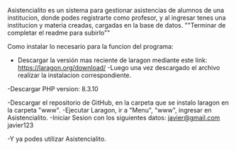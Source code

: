 Asistencialito es un sistema para gestionar asistencias de alumnos de una institucion, donde podes registrarte como
profesor, y al ingresar tenes una institucion y materia creadas, cargadas en la base de datos.
""Terminar de completar el readme para subirlo""

Como instalar lo necesario para la funcion del programa:
- Descargar la versión mas reciente de laragon mediante este link:
	https://laragon.org/download/
-Luego una vez descargado el archivo realizar la instalacion correspondiente.

-Descargar PHP version: 8.3.10

-Descargar el repositorio de GitHub, en la carpeta que se instalo laragon en la carpeta "www".
-Ejecutar Laragon, ir a "Menu", "www", ingresar en Asistencialito. 
-Iniciar Sesion con los siguientes datos:
	javier@gmail.com
	javier123

-Y ya podes utilizar Asistencialito.